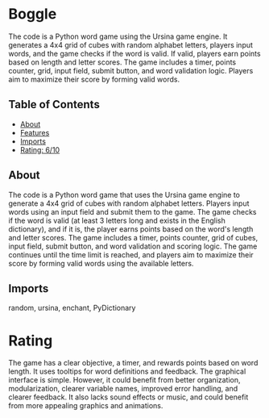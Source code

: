 # Boggle

The code is a Python word game using the Ursina game engine. It generates a 4x4 grid of cubes with random alphabet letters, players input words, and the game checks if the word is valid. If valid, players earn points based on length and letter scores. The game includes a timer, points counter, grid, input field, submit button, and word validation logic. Players aim to maximize their score by forming valid words.

## Table of Contents

- [About](#about)
- [Features](#features)
- [Imports](#Imports)
- [Rating: 6/10](#Rating)

## About

The code is a Python word game that uses the Ursina game engine to generate a 4x4 grid of cubes with random alphabet letters. Players input words using an input field and submit them to the game. The game checks if the word is valid (at least 3 letters long and exists in the English dictionary), and if it is, the player earns points based on the word's length and letter scores. The game includes a timer, points counter, grid of cubes, input field, submit button, and word validation and scoring logic. The game continues until the time limit is reached, and players aim to maximize their score by forming valid words using the available letters.

## Imports

random, ursina, enchant, PyDictionary

# Rating

The game has a clear objective, a timer, and rewards points based on word length. It uses tooltips for word definitions and feedback. The graphical interface is simple. However, it could benefit from better organization, modularization, clearer variable names, improved error handling, and clearer feedback. It also lacks sound effects or music, and could benefit from more appealing graphics and animations.
